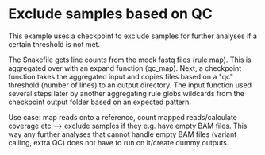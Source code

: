 # Exclude samples based on QC

This example uses a checkpoint to exclude samples for further analyses if a certain threshold is not met.

The Snakefile gets line counts from the mock fastq files (rule map). This is aggregated over with an expand function (qc_map). Next, a checkpoint function takes the aggregated input and copies files based on a "qc" threshold (number of lines) to an output directory. The input function used several steps later by another aggregating rule globs wildcards from the checkpoint output folder based on an expected pattern.

Use case: map reads onto a reference, count mapped reads/calculate coverage etc --> exclude samples if they e.g. have empty BAM files. This way any further analyses that cannot handle empty BAM files (variant calling, extra QC) does not have to run on it/create dummy outputs.